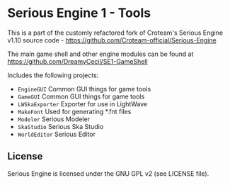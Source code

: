 # Serious Engine 1 - Tools

This is a part of the customly refactored fork of Croteam's Serious Engine v1.10 source code - https://github.com/Croteam-official/Serious-Engine

The main game shell and other engine modules can be found at https://github.com/DreamyCecil/SE1-GameShell

Includes the following projects:

* `EngineGUI` Common GUI things for game tools
* `GameGUI` Common GUI things for game tools
* `LWSkaExporter` Exporter for use in LightWave
* `MakeFont` Used for generating *.fnt files
* `Modeler` Serious Modeler
* `SkaStudio` Serious Ska Studio
* `WorldEditor` Serious Editor

License
-------

Serious Engine is licensed under the GNU GPL v2 (see LICENSE file).
